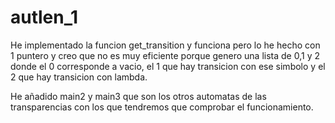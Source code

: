 # autlen_1

He implementado la funcion get_transition y funciona pero lo he hecho con 1 puntero y creo que no es muy eficiente 
porque genero una lista de 0,1 y 2 donde el 0 corresponde a vacio, el 1 que hay transicion con ese simbolo y el 2 que 
hay transicion con lambda.

He añadido main2 y main3 que son los otros automatas de las transparencias con los que tendremos que comprobar el funcionamiento.
